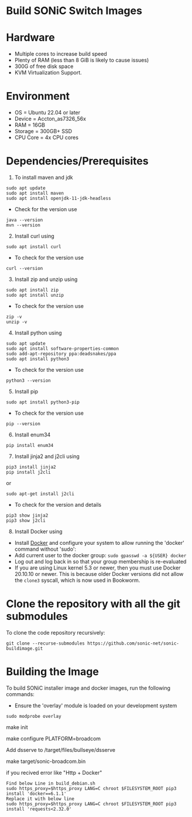 # Build SONiC Switch Images

# Hardware

* Multiple cores to increase build speed
* Plenty of RAM (less than 8 GiB is likely to cause issues)
* 300G of free disk space
* KVM Virtualization Support.

# Environment

* OS = Ubuntu 22.04 or later 
* Device = Accton_as7326_56x
* RAM = 16GB
* Storage = 300GB+ SSD
* CPU Core = 4x CPU cores


# Dependencies/Prerequisites

1. To install maven and jdk
```shell
sudo apt update
sudo apt install maven
sudo apt install openjdk-11-jdk-headless
```
* Check for the version use
```shell
java --version
mvn --version
```

2. Install curl using
```shell
sudo apt install curl
```
* To check for the version use
```shell
curl --version
```

3. Install zip and unzip using
```shell
sudo apt install zip
sudo apt install unzip
```
* To check for the version use
```shell
zip -v
unzip -v
```

4. Install python using
```shell
sudo apt update
sudo apt install software-properties-common
sudo add-apt-repository ppa:deadsnakes/ppa
sudo apt install python3
```
* To check for the version use
```shell
python3 --version
```

5. Install pip
```shell
sudo apt install python3-pip
```
* To check for the version use
```shell
pip --version
```

6. Install enum34
```shell
pip install enum34
```

7. Install jinja2 and j2cli using
```shell
pip3 install jinja2
pip install j2cli
```
or
```shell
sudo apt-get install j2cli
```
* To check for the version and details
```shell
pip3 show jinja2
pip3 show j2cli
```

8. Install Docker using 
* Install [Docker](https://docs.docker.com/engine/install/) and configure your system to allow running the 'docker' command without 'sudo':
* Add current user to the docker group: `sudo gpasswd -a ${USER} docker`
* Log out and log back in so that your group membership is re-evaluated
* If you are using Linux kernel 5.3 or newer, then you must use Docker 20.10.10 or newer. This is because older Docker versions did not allow the `clone3` syscall, which is now used in Bookworm.

# Clone the repository with all the git submodules

To clone the code repository recursively:

```shell
git clone --recurse-submodules https://github.com/sonic-net/sonic-buildimage.git
```

# Building the Image

To build SONiC installer image and docker images, run the following commands:

* Ensure the 'overlay' module is loaded on your development system
```shell
sudo modprobe overlay
```


make init

make configure PLATFORM=broadcom

Add dsserve to /target/files/bullseye/dsserve

make target/sonic-broadcom.bin


if you recived error like "Http + Docker"

    Find below Line in build_debian.sh
    sudo https_proxy=$https_proxy LANG=C chroot $FILESYSTEM_ROOT pip3 install 'docker==6.1.1'
    Replace it with below line 
    sudo https_proxy=$https_proxy LANG=C chroot $FILESYSTEM_ROOT pip3 install 'requests<2.32.0'


